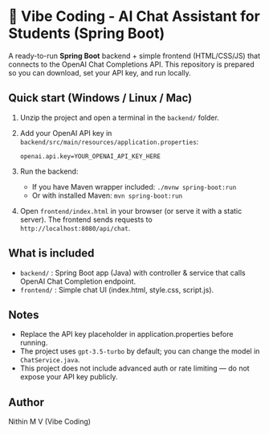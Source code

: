 # 🤖 Vibe Coding - AI Chat Assistant for Students (Spring Boot)

A ready-to-run **Spring Boot** backend + simple frontend (HTML/CSS/JS) that connects to the OpenAI Chat Completions API.
This repository is prepared so you can download, set your API key, and run locally.

## Quick start (Windows / Linux / Mac)
1. Unzip the project and open a terminal in the `backend/` folder.
2. Add your OpenAI API key in `backend/src/main/resources/application.properties`:

   ```
   openai.api.key=YOUR_OPENAI_API_KEY_HERE
   ```

3. Run the backend:
   - If you have Maven wrapper included: `./mvnw spring-boot:run`
   - Or with installed Maven: `mvn spring-boot:run`

4. Open `frontend/index.html` in your browser (or serve it with a static server). The frontend sends requests to `http://localhost:8080/api/chat`.

## What is included
- `backend/` : Spring Boot app (Java) with controller & service that calls OpenAI Chat Completion endpoint.
- `frontend/` : Simple chat UI (index.html, style.css, script.js).

## Notes
- Replace the API key placeholder in application.properties before running.
- The project uses `gpt-3.5-turbo` by default; you can change the model in `ChatService.java`.
- This project does not include advanced auth or rate limiting — do not expose your API key publicly.

## Author
Nithin M V (Vibe Coding)
